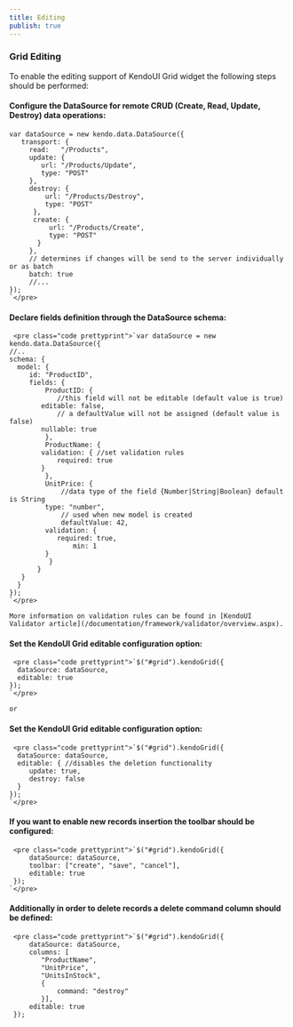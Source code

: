 ```yaml
---
title: Editing
publish: true
---
```


### Grid Editing
 <div class="description"> 

To enable the editing support of KendoUI Grid widget the following steps should be performed:

  

#### Configure the DataSource for remote CRUD  (Create, Read, Update, Destroy) data operations:

    var dataSource = new kendo.data.DataSource({
       transport: {
         read:   "/Products",
         update: {
    	    url: "/Products/Update",
    	    type: "POST"
         },
         destroy: {
             url: "/Products/Destroy",
             type: "POST"
          },
          create: {
              url: "/Products/Create",
              type: "POST"
           }
         },
         // determines if changes will be send to the server individually or as batch
         batch: true 
         //...
    });
    `</pre>   

#### Declare fields definition through the DataSource schema:
     <pre class="code prettyprint">`var dataSource = new kendo.data.DataSource({
    //..
    schema: {
      model: {
         id: "ProductID",
         fields: {
             ProductID: { 
                //this field will not be editable (default value is true)
    		editable: false, 
                // a defaultValue will not be assigned (default value is false)
       		nullable: true
    	     },
             ProductName: { 
    		validation: { //set validation rules
    		    required: true 
    		} 
             },
             UnitPrice: { 
                 //data type of the field {Number|String|Boolean} default is String
    		 type: "number", 
                 // used when new model is created
                 defaultValue: 42, 
    		 validation: { 
    		    required: true, 
                    min: 1
    		 }
              }
    	   }
       }
      }
    });
    `</pre>  

    More information on validation rules can be found in [KendoUI Validator article](/documentation/framework/validator/overview.aspx).
      

#### Set the KendoUI Grid editable configuration option:
     <pre class="code prettyprint">`$("#grid").kendoGrid({
      dataSource: dataSource,
      editable: true
    });
    `</pre>  

    or
      

#### Set the KendoUI Grid editable configuration option:
     <pre class="code prettyprint">`$("#grid").kendoGrid({
      dataSource: dataSource,
      editable: { //disables the deletion functionality 
    	 update: true, 
    	 destroy: false
      }
    });
    `</pre>   

#### If you want to enable new records insertion the toolbar should be configured:
     <pre class="code prettyprint">`$("#grid").kendoGrid({
         dataSource: dataSource,
         toolbar: ["create", "save", "cancel"],
         editable: true
     });
    `</pre>   

#### Additionally in order to delete records a delete command column should be defined:
     <pre class="code prettyprint">`$("#grid").kendoGrid({
         dataSource: dataSource,
         columns: [
    		"ProductName", 
    		"UnitPrice", 
    		"UnitsInStock",
    		{ 
    		    command: "destroy"
    		}],
         editable: true
     });

  </div>
